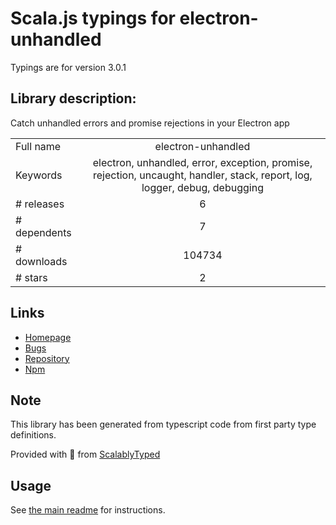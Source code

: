 
# Scala.js typings for electron-unhandled

Typings are for version 3.0.1

## Library description:
Catch unhandled errors and promise rejections in your Electron app

|                    |                 |
| ------------------ | :-------------: |
| Full name          | electron-unhandled |
| Keywords           | electron, unhandled, error, exception, promise, rejection, uncaught, handler, stack, report, log, logger, debug, debugging |
| # releases         | 6 |
| # dependents       | 7 |
| # downloads        | 104734 |
| # stars            | 2 |

## Links
- [Homepage](https://github.com/sindresorhus/electron-unhandled#readme)
- [Bugs](https://github.com/sindresorhus/electron-unhandled/issues)
- [Repository](https://github.com/sindresorhus/electron-unhandled)
- [Npm](https://www.npmjs.com/package/electron-unhandled)
    


## Note
This library has been generated from typescript code from first party type definitions.

Provided with :purple_heart: from [ScalablyTyped](https://github.com/oyvindberg/ScalablyTyped)

## Usage
See [the main readme](../../readme.md) for instructions.


